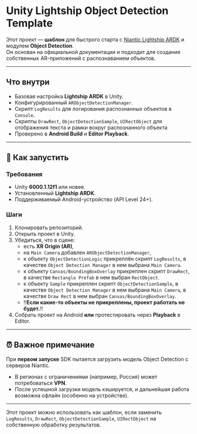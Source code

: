 # Unity Lightship Object Detection Template

Этот проект — **шаблон** для быстрого старта с [Niantic Lightship ARDK](https://lightship.dev/) и модулем **Object Detection**.  
Он основан на официальной документации и подходит для создания собственных AR-приложений с распознаванием объектов.

---

## Что внутри
- Базовая настройка **Lightship ARDK** в Unity.
- Конфигурированный `ARObjectDetectionManager`.
- Скрипт `LogResults` для логирования распознанных объектов в `Console`.
- Скрипты `DrawRect`, `ObjectDetectionSample`, `UIRectObject` для отображения текста и рамки вокруг распознанного объекта
- Проверено в **Android Build** и **Editor Playback**.

---

## 🚀 Как запустить

### Требования
- Unity **6000.1.12f1** или новее.
- Установленный **Lightship ARDK**.
- Поддерживаемый Android-устройство (API Level 24+).

### Шаги
1. Клонировать репозиторий.
2. Открыть проект в Unity.
3. Убедиться, что в сцене:
   * есть **XR Origin (AR)**,
   * на `Main Camera` добавлен `ARObjectDetectionManager`,
   * к объекту `ObjectDetectionLogic` прикреплён скрипт `LogResults`, в качестве `Object Detection Manager` в нем выбрана `Main Camera`.
   * к объекту `Canvas/BoundingBoxOverlay` прикреплен скрипт `DrawRect`, в качестве `Rectangle Prefab` в нем выбран `RectObject`.
   * к объекту `Sample` прикреплен скрипт `ObjectDetectionSample`, в качестве `Object Detection Manager` в нем выбрана `Main Camera`, в качестве `Draw Rect` в нем выбран `Canvas/BoundingBoxOverlay`.
   * ‼️**Если какие-то объекты не прикреплены, проект работать не будет.**‼️
4. Собрать проект на Android **или** протестировать через **Playback** в Editor.

---

## ⏰ Важное примечание

При **первом запуске** SDK пытается загрузить модель Object Detection с серверов Niantic.

* В регионах с ограничениями (например, Россия) может потребоваться **VPN**.
* После успешной загрузки модель кэшируется, и дальнейшая работа возможна офлайн (особенно на устройстве).

---

Этот проект можно использовать как шаблон, если заменить `LogResults`, `DrawRect`, `ObjectDetectionSample`, `UIRectObject` на собственную обработку результатов.
